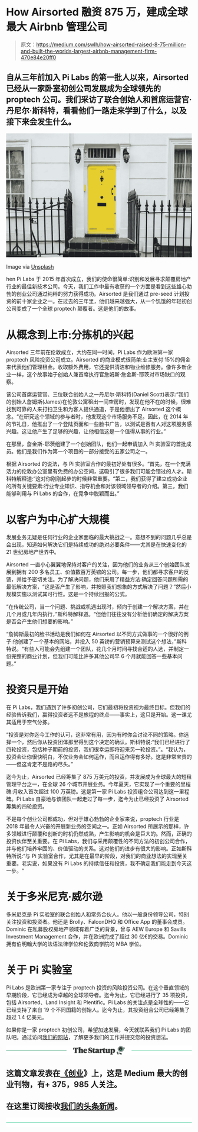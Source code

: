 # How Airsorted 融资 875 万，建成全球最大 Airbnb 管理公司

> 原文：<https://medium.com/swlh/how-airsorted-raised-8-75-million-and-built-the-worlds-largest-airbnb-management-firm-470e84e20ff0>

## 自从三年前加入 Pi Labs 的第一批人以来，Airsorted 已经从一家卧室初创公司发展成为全球领先的 proptech 公司。我们采访了联合创始人和首席运营官·丹尼尔·斯科特，看看他们一路走来学到了什么，以及接下来会发生什么。

![](img/ea46a484df5eb10c345700b261dcb51c.png)

Image via [Unsplash](https://unsplash.com/photos/QR_vT8_hBZM)

hen Pi Labs 于 2015 年首次成立，我们的使命很简单:识别和发展寻求颠覆房地产行业的最佳新技术公司。今天，我们工作中最有收获的一个方面是看到这些雄心勃勃的创业公司通过纯粹的努力获得成功。Airsorted 是我们通过 pre-seed 计划投资的前十家企业之一。在过去的三年里，他们越来越强大，从一个饥饿的年轻初创公司变成了一个全球 proptech 颠覆者。这是他们的故事。

# 从概念到上市:分拣机的兴起

Airsorted 三年前在伦敦成立，大约在同一时间，Pi Labs 作为欧洲第一家 proptech 风险投资公司成立。Airsorted 的商业模式很简单:业主支付 15%的佣金来代表他们管理租金。收取额外费用，它还提供清洁和物业维修服务。像许多新企业一样，这个故事始于创始人兼首席执行官詹姆斯·詹金斯-耶茨对市场缺口的观察。

该公司首席运营官、三位联合创始人之一丹尼尔·斯科特(Daniel Scott)表示:“我们的创始人詹姆斯(James)在伦敦公寓租出一间空房时，发现在他不在的时候，很难找到可靠的人来打扫卫生和为客人提供通道，于是他想出了 Airsorted 这个概念。“在研究这个领域的参与者时，他发现这个市场服务不足。因此，在 2014 年的节礼日，他推出了一个登陆页面和一些脸书广告，以测试是否有人对这项服务感兴趣。这让他产生了足够的兴趣，让他相信这是一个值得从事的行业。”

在那里，詹金斯-耶茨组建了一个创始团队，他们一起申请加入 Pi 实验室的首批成员。他们是我们作为第一个项目的一部分接受的五家公司之一。

根据 Airsorted 的说法，与 Pi 实验室合作的最初好处有很多。“首先，在一个充满活力的伦敦办公室里有免费的办公空间，这吸引了很多我们可能会错过的人才。斯科特解释道:“这对你刚刚起步的时候非常重要。“第二，我们获得了建立成功企业的所有关键要素:行业专业知识、指导机会和对该领域领导者的介绍。第三，我们能够利用与 Pi Labs 的合作，在竞争中脱颖而出。”

# 以客户为中心扩大规模

发展业务无疑是任何行业的企业家面临的最大挑战之一。意想不到的问题几乎总是会出现，知道如何解决它们是持续成功的绝对必要条件——尤其是在快速变化的 21 世纪房地产世界中。

Airsorted 一直小心翼翼地保持对客户的关注，因为他们的业务从三个创始团队发展到拥有 200 多名员工、价值数百万英镑的公司。每一步，他们都寻求客户的反馈，并给予密切关注。为了解决问题，他们采用了精益方法:确定回答问题所需的最低解决方案，“这是否产生了影响，并按照我们想象的方式解决了问题？”然后小规模实施以测试其可行性。这是一个持续回报的公式。

“在传统公司，当一个问题、挑战或机遇出现时，倾向于创建一个解决方案，并在几个月或几年内执行，”斯科特解释道。“但他们往往没有分析他们确定的解决方案是否会产生他们想要的影响。”

“詹姆斯最初的脸书活动是我们如何在 Airsorted 以不同方式做事的一个很好的例子:他创建了一个基本的网站，并投入 50 英镑的营销预算来测试这个想法，”斯科特说。“有些人可能会先组建一个团队，花几个月时间寻找合适的人选，并制定一份完整的商业计划，但我们可能比许多其他公司早 6 个月就能回答一些基本问题。”

# 投资只是开始

在 Pi Labs，我们遇到了许多初创公司，它们最初将投资视为最终目标。但我们的经验告诉我们，赢得投资者远不是旅程的终点——事实上，这只是开始。这一课尤其适用于空气分拣。

“投资是对你迄今工作的认可，这非常有用，因为有时你会讨论不同的策略。你选择一个，然后你从投资团体那里得到这个决定的确认。斯科特说:“我们已经进行了四轮投资，包括种子期前的投资，我们很幸运即将迎来另一轮投资。”。“我认为，投资会让你很快明白，不仅业务会如何运作，而且运作得有多好。这是非常宝贵的——但这肯定不是路的尽头。”

迄今为止，Airsorted 已经筹集了 875 万美元的投资，并发展成为全球最大的短租管理平台之一，在全球 26 个城市开展业务。今年夏天，它实现了一个重要的里程碑:月收入首次超过 100 万英镑。这是第一家 Pi Labs 投资组合公司达到这一里程碑。Pi Labs 自豪地与该团队一起走过了每一步，迄今为止已经投资了 Airsorted 筹集的四轮投资。

不是每个创业公司都成功，但对于雄心勃勃的企业家来说，proptech 行业是 2018 年最令人兴奋的开展新业务的空间之一。正如 Airsorted 所展示的那样，许多领域进行颠覆和创新的时机仍然成熟，产生影响的机会是巨大的。然而，正确的投资伙伴至关重要。在 Pi Labs，我们与采用颠覆性的不同方法的初创公司合作，并与他们培养牢固的、价值驱动的关系。这对他们的进步有很大的影响。正如斯科特所说:“与 Pi 实验室合作，尤其是在最早的阶段，对我们的商业想法的实现至关重要。老实说，如果没有 Pi Labs 的持续信任和投资，我不确定我们能走到今天这一步。"

# 关于多米尼克·威尔逊

多米尼克是 Pi 实验室的联合创始人和常务合伙人。他以一般身份领导公司，特别关注投资和投资者。他还是 Brolly、FalconDHQ 和 Office App 的董事会成员。Dominic 在私募股权房地产领域有着广泛的背景，曾与 AEW Europe 和 Savills Investment Management 合作，并在欧洲完成了超过 30 亿€的交易。Dominic 拥有伯明翰大学的法语法律学位和伦敦商学院的 MBA 学位。

# 关于 Pi 实验室

Pi Labs 是欧洲第一家专注于 proptech 投资的风险投资公司。在这个垂直领域的早期阶段，它已经成为卓越的全球领导者。迄今为止，它已经进行了 35 项投资，包括 Airsorted、Land Insight 和 Plentific。Pi Labs 的关注点是全球性的——它已经支持了来自 19 个不同国籍的创始人。迄今为止，其投资组合公司已经筹集了超过 1.4 亿美元。

如果你是一家 proptech 初创公司，希望加速发展，今天就联系我们 Pi Labs 的团队吧。通过访问[我们的网站](https://pilabs.co.uk)，了解更多我们的工作并提交您的投资想法。

[![](img/308a8d84fb9b2fab43d66c117fcc4bb4.png)](https://medium.com/swlh)

## 这篇文章发表在[《创业](https://medium.com/swlh)》上，这是 Medium 最大的创业刊物，有+ 375，985 人关注。

## 在这里订阅接收[我们的头条新闻](http://growthsupply.com/the-startup-newsletter/)。

[![](img/b0164736ea17a63403e660de5dedf91a.png)](https://medium.com/swlh)